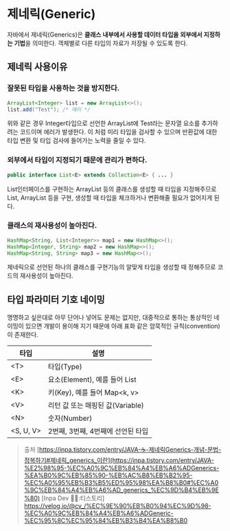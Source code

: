 # 제네릭(Generic)
자바에서 제네릭(Generics)은 **클래스 내부에서 사용할 데이터 타입을 외부에서 지정하는 기법**을 의미한다. 객체별로 다른 타입의 자료가 저장될 수 있도록 한다.

## 제네릭 사용이유
### 잘못된 타입을 사용하는 것을 방지한다.
```java
ArrayList<Integer> list = new ArrayList<>();
list.add("Test"); /* 에러 */
```
위와 같은 경우 Integer타입으로 선언한 ArrayList에 Test라는 문자열 요소를 추가하려는 코드이며 에러가 발생한다.
이 처럼 미리 타입을 검사할 수 있으며 반환값에 대한 타입 변환 및 타입 검사에 들어가는 노력을 줄일 수 있다.

### 외부에서 타입이 지정되기 때문에 관리가 편하다.
```java
public interface List<E> extends Collection<E> { ... }
```
List인터페이스를 구현하는 ArrayList 등의 클래스를 생성할 때 타입을 지정해주므로  
List, ArrayList 등을 구현, 생성할 때 타입을 체크하거나 변환해줄 필요가 없어지게 된다. 
### 클래스의 재사용성이 높아진다.
```java
HashMap<String, List<Integer>> map1 = new HashMap<>();
HashMap<Integer, String> map2 = new HashMap<>();
HashMap<String, String> map3 = new HashMap<>();
```
제네릭으로 선언된 하나의 클래스를 구현기능의 알맞게 타입을 생성할 때 정해주므로 코드의 재사용성이 높아진다.
## 타입 파라미터 기호 네이밍
명명하고 싶은대로 아무 단어나 넣어도 문제는 없지만, 대중적으로 통하는 통상적인 네이밍이 있으면 개발이 용이해 지기 때문에 아래 표화 같은 암묵적인 규칙(convention)이 존재한다.

| 타입        | 설명                      |
| --------- | ----------------------- |
| \<T>      | 타입(Type)                |
| \<E>      | 요소(Element), 예를 들어 List |
| \<K>      | 키(Key), 예를 들어 Map<k, v> |
| \<V>      | 리턴 값 또는 매핑된 값(Variable) |
| \<N>      | 숫자(Number)              |
| <S, U, V> | 2번째, 3번째, 4번째에 선언된 타입   |

>출처
>[https://inpa.tistory.com/entry/JAVA-☕-제네릭Generics-개념-문법-정복하기#제네릭_generics_이란](https://inpa.tistory.com/entry/JAVA-%E2%98%95-%EC%A0%9C%EB%84%A4%EB%A6%ADGenerics-%EA%B0%9C%EB%85%90-%EB%AC%B8%EB%B2%95-%EC%A0%95%EB%B3%B5%ED%95%98%EA%B8%B0#%EC%A0%9C%EB%84%A4%EB%A6%AD_generics_%EC%9D%B4%EB%9E%80) [Inpa Dev 👨‍💻:티스토리]
>https://velog.io/@cv_/%EC%9E%90%EB%B0%94%EC%9D%98-%EC%A0%9C%EB%84%A4%EB%A6%ADGeneric-%EC%95%8C%EC%95%84%EB%B3%B4%EA%B8%B0